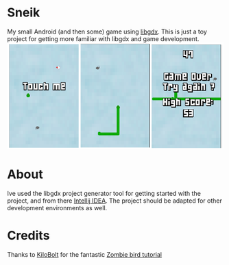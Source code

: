 Sneik
=====
My small Android (and then some) game using [libgdx](http://libgdx.badlogicgames.com/). This is just a toy project for getting more familiar with libgdx and game development.
![ScreenShot](screenshots/screenshot.2015-01-02.png)

About
=====
Ive used the libgdx project generator tool for getting started with the project, and from there [Intellij IDEA](https://www.jetbrains.com/idea/). The project should be adapted for other development environments as well.

Credits
=======
Thanks to [KiloBolt](http://www.kilobolt.com) for the fantastic [Zombie bird tutorial](http://www.kilobolt.com/zombie-bird-tutorial-flappy-bird-remake.html)
